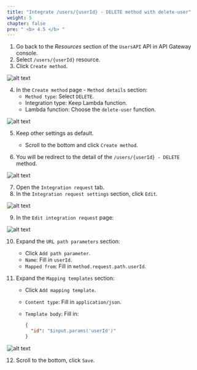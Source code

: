 ```yaml
---
title: "Integrate /users/{userId} - DELETE method with delete-user"
weight: 5
chapter: false
pre: " <b> 4.5 </b> "
---
```


1. Go back to the _Resources_ section of the `UsersAPI` API in API Gateway console.
2. Select `/users/{userId}` resource.
3. Click `Create method`.

![alt text](/images/workshop-2/API-Gateway--users-userId-DELETE-method--create-method.jpg)

4. In the `Create method` page - `Method details` section:
   - `Method type`: Select `DELETE`.
   - Integration type: Keep Lambda function.
   - Lambda function: Choose the `delete-user` function.

![alt text](/images/workshop-2/API-Gateway--users-userId-DELETE-method--create-method-detail.jpg)

5.  Keep other settings as default.
    - Scroll to the bottom and click `Create method`.

6.  You will be redirect to the detail of the `/users/{userId} - DELETE` method.

![alt text](/images/workshop-2/API-Gateway--users-userId-DELETE-method--method-detail.png)

7. Open the `Integration request` tab.
8. In the `Integration request settings` section, click `Edit`.

![alt text](/images/workshop-2/API-Gateway--users-userId-DELETE-method--integration-request.jpg)

9. In the `Edit integration request` page:

![alt text](/images/workshop-2/API-Gateway--users-userId-DELETE-method--integration-request-detail.jpg)

10. Expand the `URL path parameters` section:
    - Click `Add path parameter`.
    - `Name`: Fill in `userId`.
    - `Mapped from`: Fill in `method.request.path.userId`.

11. Expand the `Mapping templates` section:
    - Click `Add mapping template`.
    - `Content type`: Fill in `application/json`.
    - `Template body`: Fill in:

      ```json
      {
        "id": "$input.params('userId')"
      }
      ```

![alt text](/images/workshop-2/API-Gateway--users-userId-DELETE-method--integration-request--URL-path-parameters-and-mapping-template-body.jpg)

12. Scroll to the bottom, click `Save`.

